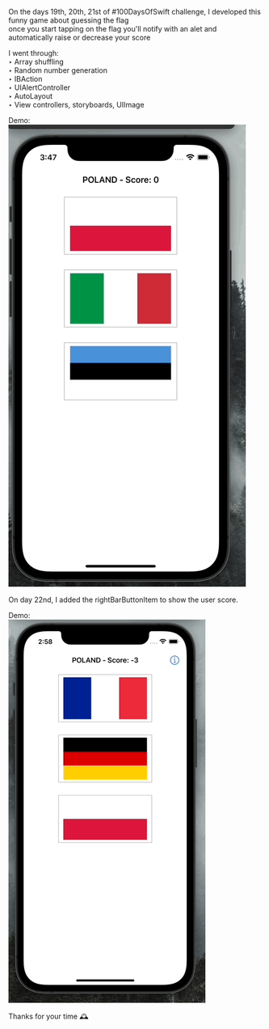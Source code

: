 
On the days 19th, 20th, 21st of #100DaysOfSwift challenge, I developed this funny game about guessing the flag<br>
once you start tapping on the flag you'll notify with an alet and automatically raise or decrease your score<br>

I went through: <br>
‣ Array shuffling <br>
‣ Random number generation <br>
‣ IBAction <br>
‣ UIAlertController <br>
‣ AutoLayout <br>
‣ View controllers, storyboards, UIImage <br>

Demo: <br>
![Project evidence](https://github.com/untalsebastianb/iOSPortfolioProjects/blob/main/100DaysOfSwiftProjects/Project2/Evidence3.gif)

On day 22nd, I added the rightBarButtonItem to show the user score. <br>

Demo: <br>
![Project evidence](https://github.com/untalsebastianb/iOSPortfolioProjects/blob/main/100DaysOfSwiftProjects/Project2/InfoScoreButtonGif.gif)


Thanks for your time 🕰
